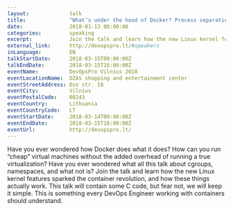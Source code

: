 ```yaml
---
layout:             talk
title:              "What’s under the hood of Docker? Process separation in the Linux kernel"
date:               2018-01-13 00:00:00
categories:         speaking
excerpt:            Join the talk and learn how the new Linux kernel features sparked the container revolution, and how these things actually work. This talk will contain some C code, but fear not, we will keep it simple. This is something every DevOps Engineer working with containers should understand. 
external_link:      http://devopspro.lt/#speakers
inLanguage:         EN
talkStartDate:      2018-03-15T09:00:00Z 
talkEndDate:        2018-03-15T16:00:00Z
eventName:          DevOpsPro Vilnius 2018
eventLocationName:  OZAS shopping and entertainment center
eventStreetAddress: Ozo str. 18
eventCity:          Vilnius
eventPostalCode:    08243
eventCountry:       Lithuania
eventCountryCode:   LT
eventStartDate:     2018-03-14T09:00:00Z
eventEndDate:       2018-03-15T16:00:00Z
eventUrl:           http://devopspro.lt/
---
```



Have you ever wondered how Docker does what it does? How can you run “cheap” virtual machines without the added overhead of running a true virtualization? Have you ever wondered what all this talk about cgroups, namespaces, and what not is?
Join the talk and learn how the new Linux kernel features sparked the container revolution, and how these things actually work. This talk will contain some C code, but fear not, we will keep it simple. This is something every DevOps Engineer working with containers should understand.
